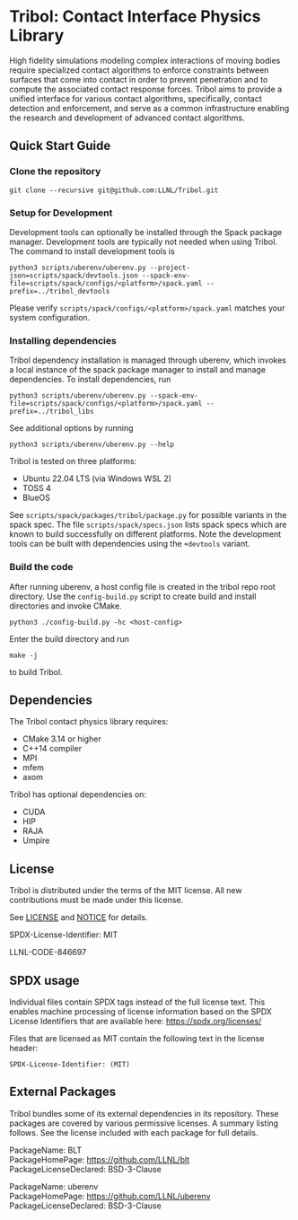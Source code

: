 # Tribol: Contact Interface Physics Library

High fidelity simulations modeling complex interactions of moving bodies require specialized contact algorithms to
enforce constraints between surfaces that come into contact in order to prevent penetration and to compute the
associated contact response forces. Tribol aims to provide a unified interface for various contact algorithms,
specifically, contact detection and enforcement, and serve as a common infrastructure enabling the research and
development of advanced contact algorithms.


## Quick Start Guide

### Clone the repository

```
git clone --recursive git@github.com:LLNL/Tribol.git
```

### Setup for Development

Development tools can optionally be installed through the Spack package manager. Development tools are typically not
needed when using Tribol. The command to install development tools is
```
python3 scripts/uberenv/uberenv.py --project-json=scripts/spack/devtools.json --spack-env-file=scripts/spack/configs/<platform>/spack.yaml --prefix=../tribol_devtools
```
Please verify `scripts/spack/configs/<platform>/spack.yaml` matches your system configuration.

### Installing dependencies

Tribol dependency installation is managed through uberenv, which invokes a local instance of the spack package manager
to install and manage dependencies. To install dependencies, run

```
python3 scripts/uberenv/uberenv.py --spack-env-file=scripts/spack/configs/<platform>/spack.yaml --prefix=../tribol_libs
```

See additional options by running

```
python3 scripts/uberenv/uberenv.py --help
```

Tribol is tested on three platforms: 
- Ubuntu 22.04 LTS (via Windows WSL 2)
- TOSS 4
- BlueOS

See `scripts/spack/packages/tribol/package.py` for possible variants in the spack spec. The file
`scripts/spack/specs.json` lists spack specs which are known to build successfully on different platforms.  Note the
development tools can be built with dependencies using the `+devtools` variant.

### Build the code

After running uberenv, a host config file is created in the tribol repo root directory.  Use the `config-build.py`
script to create build and install directories and invoke CMake.

```
python3 ./config-build.py -hc <host-config>
```

Enter the build directory and run

```
make -j
```

to build Tribol.


## Dependencies

The Tribol contact physics library requires:
- CMake 3.14 or higher
- C++14 compiler
- MPI
- mfem
- axom

Tribol has optional dependencies on:
- CUDA
- HIP
- RAJA
- Umpire

## License

Tribol is distributed under the terms of the MIT license. All new contributions must be 
made under this license.

See [LICENSE](LICENSE) and [NOTICE](NOTICE) for details.

SPDX-License-Identifier: MIT

LLNL-CODE-846697

## SPDX usage

Individual files contain SPDX tags instead of the full license text.
This enables machine processing of license information based on the SPDX
License Identifiers that are available here: https://spdx.org/licenses/

Files that are licensed as MIT contain the following
text in the license header:

    SPDX-License-Identifier: (MIT)

## External Packages

Tribol bundles some of its external dependencies in its repository.  These
packages are covered by various permissive licenses.  A summary listing
follows.  See the license included with each package for full details.


[//]: # (Note: The spaces at the end of each line below add line breaks)

PackageName: BLT  
PackageHomePage: https://github.com/LLNL/blt  
PackageLicenseDeclared: BSD-3-Clause  

PackageName: uberenv  
PackageHomePage: https://github.com/LLNL/uberenv  
PackageLicenseDeclared: BSD-3-Clause  

